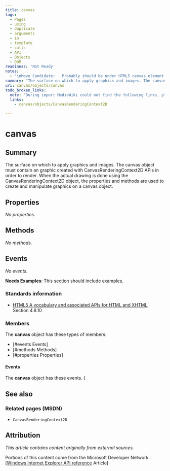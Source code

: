 ```yaml
---
title: canvas
tags:
  - Pages
  - using
  - duplicate
  - arguments
  - in
  - template
  - calls
  - API
  - Objects
  - DOM
readiness: 'Not Ready'
notes:
  - "\nMove Candidate:   Probably should be under HTML5 canvas element. See HTML5 specification.\n\n"
summary: "The surface on which to apply graphics and images. The canvas object must contain an graphic created with CanvasRenderingContext2D APIs \nin order to render. When the actual drawing is done using the CanvasRenderingContext2D object, the properties and methods are used to create and manipulate graphics on a canvas object.\n"
uri: canvas/objects/canvas
todo_broken_links:
  note: 'During import MediaWiki could not find the following links, please fix and adjust this list.'
  links:
    - canvas/objects/CanvasRenderingContext2D

---
```

# canvas

## Summary

The surface on which to apply graphics and images. The canvas object must contain an graphic created with CanvasRenderingContext2D APIs in order to render. When the actual drawing is done using the CanvasRenderingContext2D object, the properties and methods are used to create and manipulate graphics on a canvas object.

## Properties

*No properties.*

## Methods

*No methods.*

## Events

*No events.*

**Needs Examples**: This section should include examples.

### Standards information

-   [HTML5 A vocabulary and associated APIs for HTML and XHTML](http://go.microsoft.com/fwlink/p/?linkid=221374), Section 4.8.10

### Members

The **canvas** object has these types of members:

-   [\#events Events]
-   [\#methods Methods]
-   [\#properties Properties]

#### Events

The **canvas** object has these events. {

## See also

### Related pages (MSDN)

-   `CanvasRenderingContext2D`

## Attribution

*This article contains content originally from external sources.*

Portions of this content come from the Microsoft Developer Network: [[Windows Internet Explorer API reference](http://msdn.microsoft.com/en-us/library/ie/hh828809%28v=vs.85%29.aspx) Article]

